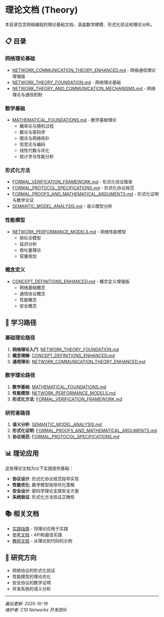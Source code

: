 # 理论文档 (Theory)

本目录包含网络编程的理论基础文档，涵盖数学建模、形式化验证和理论分析。

## 📋 目录

### 网络理论基础

- [NETWORK_COMMUNICATION_THEORY_ENHANCED.md](NETWORK_COMMUNICATION_THEORY_ENHANCED.md) - 网络通信理论增强版
- [NETWORK_THEORY_FOUNDATION.md](NETWORK_THEORY_FOUNDATION.md) - 网络理论基础
- [NETWORK_THEORY_AND_COMMUNICATION_MECHANISMS.md](NETWORK_THEORY_AND_COMMUNICATION_MECHANISMS.md) - 网络理论与通信机制

### 数学基础

- [MATHEMATICAL_FOUNDATIONS.md](MATHEMATICAL_FOUNDATIONS.md) - 数学基础理论
  - 概率论与随机过程
  - 数论与密码学
  - 图论与网络拓扑
  - 信息论与编码
  - 线性代数与优化
  - 统计学与性能分析

### 形式化方法

- [FORMAL_VERIFICATION_FRAMEWORK.md](FORMAL_VERIFICATION_FRAMEWORK.md) - 形式化验证框架
- [FORMAL_PROTOCOL_SPECIFICATIONS.md](FORMAL_PROTOCOL_SPECIFICATIONS.md) - 形式化协议规范
- [FORMAL_PROOFS_AND_MATHEMATICAL_ARGUMENTS.md](FORMAL_PROOFS_AND_MATHEMATICAL_ARGUMENTS.md) - 形式化证明与数学论证
- [SEMANTIC_MODEL_ANALYSIS.md](SEMANTIC_MODEL_ANALYSIS.md) - 语义模型分析

### 性能模型

- [NETWORK_PERFORMANCE_MODELS.md](NETWORK_PERFORMANCE_MODELS.md) - 网络性能模型
  - 排队论模型
  - 延迟分析
  - 吞吐量理论
  - 容量规划

### 概念定义

- [CONCEPT_DEFINITIONS_ENHANCED.md](CONCEPT_DEFINITIONS_ENHANCED.md) - 概念定义增强版
  - 网络基础概念
  - 通信协议概念
  - 性能概念
  - 安全概念

## 🎯 学习路径

### 基础理论路径

1. **网络理论入门**: [NETWORK_THEORY_FOUNDATION.md](NETWORK_THEORY_FOUNDATION.md)
2. **概念理解**: [CONCEPT_DEFINITIONS_ENHANCED.md](CONCEPT_DEFINITIONS_ENHANCED.md)
3. **通信理论**: [NETWORK_COMMUNICATION_THEORY_ENHANCED.md](NETWORK_COMMUNICATION_THEORY_ENHANCED.md)

### 数学理论路径

1. **数学基础**: [MATHEMATICAL_FOUNDATIONS.md](MATHEMATICAL_FOUNDATIONS.md)
2. **性能模型**: [NETWORK_PERFORMANCE_MODELS.md](NETWORK_PERFORMANCE_MODELS.md)
3. **形式化方法**: [FORMAL_VERIFICATION_FRAMEWORK.md](FORMAL_VERIFICATION_FRAMEWORK.md)

### 研究者路径

1. **语义分析**: [SEMANTIC_MODEL_ANALYSIS.md](SEMANTIC_MODEL_ANALYSIS.md)
2. **形式化证明**: [FORMAL_PROOFS_AND_MATHEMATICAL_ARGUMENTS.md](FORMAL_PROOFS_AND_MATHEMATICAL_ARGUMENTS.md)
3. **协议规范**: [FORMAL_PROTOCOL_SPECIFICATIONS.md](FORMAL_PROTOCOL_SPECIFICATIONS.md)

## 📊 理论应用

这些理论文档为以下实践提供基础：

- **协议设计**: 形式化协议规范指导实现
- **性能优化**: 数学模型指导优化策略
- **安全设计**: 密码学理论支撑安全方案
- **系统验证**: 形式化方法验证正确性

## 📚 相关文档

- [实践指南](../guides/) - 将理论应用于实践
- [参考文档](../references/) - API和最佳实践
- [教程文档](../tutorials/) - 从理论到代码的示例

## 🔬 研究方向

- 网络协议的形式化验证
- 性能模型的理论优化
- 安全协议的数学证明
- 并发系统的语义分析

---

*最后更新: 2025-10-19*  
*维护者: C10 Networks 开发团队*
